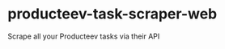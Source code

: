 producteev-task-scraper-web
===========================

Scrape all your Producteev tasks via their API
